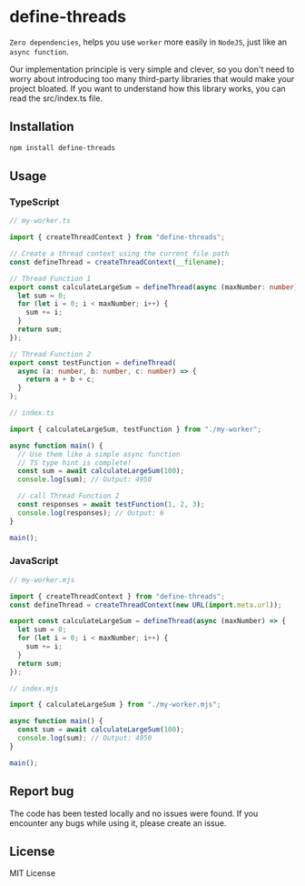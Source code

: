 # define-threads

`Zero dependencies`, helps you use `worker` more easily in `NodeJS`, just like an `async function`.

Our implementation principle is very simple and clever, so you don't need to worry about introducing too many third-party libraries that would make your project bloated.
If you want to understand how this library works, you can read the src/index.ts file.

## Installation

```bash
npm install define-threads
```

## Usage

### TypeScript

```ts
// my-worker.ts

import { createThreadContext } from "define-threads";

// Create a thread context using the current file path
const defineThread = createThreadContext(__filename);

// Thread Function 1
export const calculateLargeSum = defineThread(async (maxNumber: number) => {
  let sum = 0;
  for (let i = 0; i < maxNumber; i++) {
    sum += i;
  }
  return sum;
});

// Thread Function 2
export const testFunction = defineThread(
  async (a: number, b: number, c: number) => {
    return a + b + c;
  }
);
```

```ts
// index.ts

import { calculateLargeSum, testFunction } from "./my-worker";

async function main() {
  // Use them like a simple async function
  // TS type hint is complete!
  const sum = await calculateLargeSum(100);
  console.log(sum); // Output: 4950

  // call Thread Function 2
  const responses = await testFunction(1, 2, 3);
  console.log(responses); // Output: 6
}

main();
```

### JavaScript

```js
// my-worker.mjs

import { createThreadContext } from "define-threads";
const defineThread = createThreadContext(new URL(import.meta.url));

export const calculateLargeSum = defineThread(async (maxNumber) => {
  let sum = 0;
  for (let i = 0; i < maxNumber; i++) {
    sum += i;
  }
  return sum;
});
```

```js
// index.mjs

import { calculateLargeSum } from "./my-worker.mjs";

async function main() {
  const sum = await calculateLargeSum(100);
  console.log(sum); // Output: 4950
}

main();
```

## Report bug

The code has been tested locally and no issues were found. If you encounter any bugs while using it, please create an issue.

## License

MIT License
